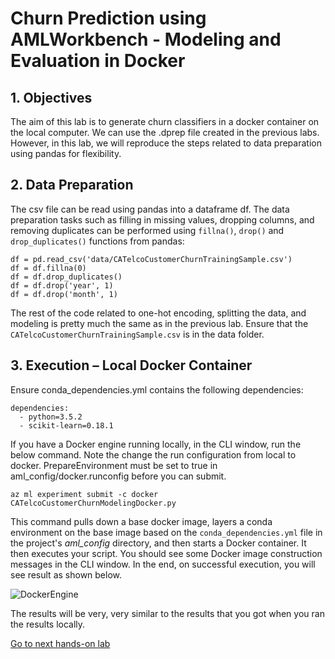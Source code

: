 # Churn Prediction using AMLWorkbench - Modeling and Evaluation in Docker

## 1. Objectives

The aim of this lab is to generate churn classifiers in a docker container on the local computer. We can use the .dprep file created in the previous labs. However, in this lab, we will reproduce the steps related to data preparation using pandas for flexibility.

## 2. Data Preparation

The csv file can be read using pandas into a dataframe df. The data preparation tasks such as filling in missing values, dropping columns, and removing duplicates can be performed using `fillna()`, `drop()` and `drop_duplicates()` functions from pandas:

```
df = pd.read_csv('data/CATelcoCustomerChurnTrainingSample.csv')
df = df.fillna(0)
df = df.drop_duplicates()
df = df.drop('year', 1)
df = df.drop('month', 1)
```

The rest of the code related to one-hot encoding, splitting the data, and modeling is pretty much the same as in the previous lab. Ensure that the `CATelcoCustomerChurnTrainingSample.csv` is in the data folder.

## 3. Execution – Local Docker Container

Ensure conda_dependencies.yml contains the following dependencies:

```
dependencies:
  - python=3.5.2
  - scikit-learn=0.18.1
```

If you have a Docker engine running locally, in the CLI window, run the below command. Note the change the run configuration from local to docker. PrepareEnvironment must be set to true in aml_config/docker.runconfig before you can submit.

```
az ml experiment submit -c docker CATelcoCustomerChurnModelingDocker.py
```

This command pulls down a base docker image, layers a conda environment on the base image based on the `conda_dependencies.yml` file in the project's _aml_config_ directory, and then starts a Docker container. It then executes your script. You should see some Docker image construction messages in the CLI window. In the end, on successful execution, you will see result as shown below.

![DockerEngine](https://github.com/Azure/MachineLearningSamples-ChurnPrediction/blob/master/docs/Images/DockerEngine.png)

The results will be very, very similar to the results that you got when you ran the results locally.

[Go to next hands-on lab](https://github.com/Azure/MachineLearningSamples-ChurnPrediction/blob/master/docs/Operationalization.md)
